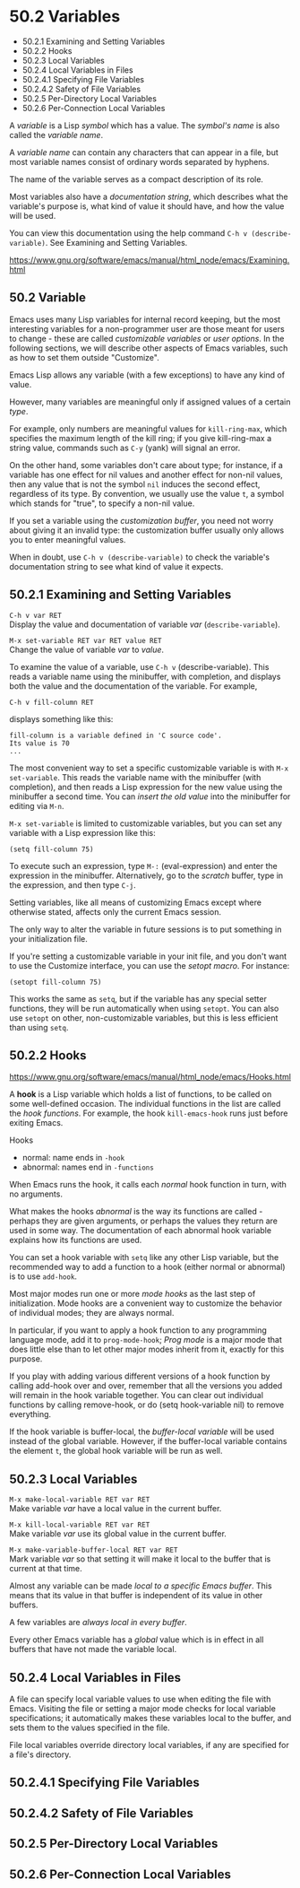 # 50.2 Variables

- 50.2.1 Examining and Setting Variables
- 50.2.2 Hooks
- 50.2.3 Local Variables
- 50.2.4 Local Variables in Files
- 50.2.4.1 Specifying File Variables
- 50.2.4.2 Safety of File Variables
- 50.2.5 Per-Directory Local Variables
- 50.2.6 Per-Connection Local Variables

A *variable* is a Lisp *symbol* which has a value. 
The *symbol's name* is also called the *variable name*. 

A *variable name* can contain any characters that can appear in a file, but most variable names consist of ordinary words separated by hyphens.

The name of the variable serves as a compact description of its role.

Most variables also have a *documentation string*, which describes what the variable's purpose is, what kind of value it should have, and how the value will be used.

You can view this documentation using the help command `C-h v (describe-variable)`. See Examining and Setting Variables.

https://www.gnu.org/software/emacs/manual/html_node/emacs/Examining.html

## 50.2 Variable

Emacs uses many Lisp variables for internal record keeping, but the most interesting variables for a non-programmer user are those meant for users to change - these are called *customizable variables* or *user options*. In the following sections, we will describe other aspects of Emacs variables, such as how to set them outside "Customize".

Emacs Lisp allows any variable (with a few exceptions) to have any kind of value.

However, many variables are meaningful only if assigned values of a certain *type*.

For example, only numbers are meaningful values for `kill-ring-max`, which specifies the maximum length of the kill ring; if you give kill-ring-max a string value, commands such as `C-y` (yank) will signal an error.

On the other hand, some variables don't care about type; for instance, if a variable has one effect for nil values and another effect for non-nil values, then any value that is not the symbol `nil` induces the second effect, regardless of its type. By convention, we usually use the value `t`, a symbol which stands for "true", to specify a non-nil value.

If you set a variable using the *customization buffer*, you need not worry about giving it an invalid type: the customization buffer usually only allows you to enter meaningful values.

When in doubt, use `C-h v (describe-variable)` to check the variable's documentation string to see what kind of value it expects.

## 50.2.1 Examining and Setting Variables

`C-h v var RET`   
Display the value and documentation of variable *var* (`describe-variable`).

`M-x set-variable RET var RET value RET`   
Change the value of variable *var* to *value*.

To examine the value of a variable, use `C-h v` (describe-variable). This reads a variable name using the minibuffer, with completion, and displays both the value and the documentation of the variable. For example,

    C-h v fill-column RET

displays something like this:

    fill-column is a variable defined in 'C source code'.
    Its value is 70
    ...

The most convenient way to set a specific customizable variable is with `M-x set-variable`. This reads the variable name with the minibuffer (with completion), and then reads a Lisp expression for the new value using the minibuffer a second time. You can *insert the old value* into the minibuffer for editing via `M-n`.

`M-x set-variable` is limited to customizable variables, but you can set any variable with a Lisp expression like this:

    (setq fill-column 75)

To execute such an expression, type `M-:` (eval-expression) and enter the expression in the minibuffer. Alternatively, go to the *scratch* buffer, type in the expression, and then type `C-j`.

Setting variables, like all means of customizing Emacs except where otherwise stated, affects only the current Emacs session. 

The only way to alter the variable in future sessions is to put something in your initialization file.

If you're setting a customizable variable in your init file, and you don't want to use the Customize interface, you can use the *setopt macro*. For instance:

    (setopt fill-column 75)

This works the same as `setq`, but if the variable has any special setter functions, they will be run automatically when using `setopt`. You can also use `setopt` on other, non-customizable variables, but this is less efficient than using `setq`.

## 50.2.2 Hooks

https://www.gnu.org/software/emacs/manual/html_node/emacs/Hooks.html

A **hook** is a Lisp variable which holds a list of functions, to be called on some well-defined occasion. The individual functions in the list are called the *hook functions*. For example, the hook `kill-emacs-hook` runs just before exiting Emacs.

Hooks
- normal: name ends in `-hook`
- abnormal: names end in `-functions`

When Emacs runs the hook, it calls each *normal* hook function in turn, with no arguments.

What makes the hooks *abnormal* is the way its functions are called - perhaps they are given arguments, or perhaps the values they return are used in some way. The documentation of each abnormal hook variable explains how its functions are used.

You can set a hook variable with `setq` like any other Lisp variable, but the recommended way to add a function to a hook (either normal or abnormal) is to use `add-hook`.

Most major modes run one or more *mode hooks* as the last step of initialization. Mode hooks are a convenient way to customize the behavior of individual modes; they are always normal.

In particular, if you want to apply a hook function to any programming language mode, add it to `prog-mode-hook`; *Prog mode* is a major mode that does little else than to let other major modes inherit from it, exactly for this purpose.

If you play with adding various different versions of a hook function by calling add-hook over and over, remember that all the versions you added will remain in the hook variable together. You can clear out individual functions by calling remove-hook, or do (setq hook-variable nil) to remove everything.

If the hook variable is buffer-local, the *buffer-local variable* will be used instead of the global variable. However, if the buffer-local variable contains the element `t`, the global hook variable will be run as well.

## 50.2.3 Local Variables

`M-x make-local-variable RET var RET`   
Make variable *var* have a local value in the current buffer.

`M-x kill-local-variable RET var RET`   
Make variable *var* use its global value in the current buffer.

`M-x make-variable-buffer-local RET var RET`   
Mark variable *var* so that setting it will make it local to the buffer that is current at that time.

Almost any variable can be made *local to a specific Emacs buffer*. This means that its value in that buffer is independent of its value in other buffers.

A few variables are *always local in every buffer*. 

Every other Emacs variable has a *global* value which is in effect in all buffers that have not made the variable local.



## 50.2.4 Local Variables in Files

A file can specify local variable values to use when editing the file with Emacs. Visiting the file or setting a major mode checks for local variable specifications; it automatically makes these variables local to the buffer, and sets them to the values specified in the file.

File local variables override directory local variables, if any are specified for a file's directory.



## 50.2.4.1 Specifying File Variables



## 50.2.4.2 Safety of File Variables



## 50.2.5 Per-Directory Local Variables



## 50.2.6 Per-Connection Local Variables
